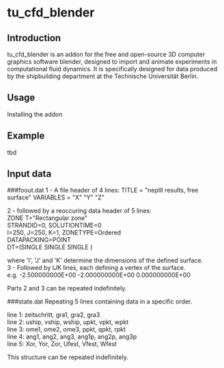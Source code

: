 tu_cfd_blender
==============

Introduction
------------
tu_cfd_blender is an addon for the free and open-source 3D computer graphics software blender, designed to import and
animate experiments in computational fluid dynamics.
It is specifically designed for data produced by the shipbuilding department at the Technische Universität Berlin.



Usage
-----
Installing the addon



Example
-------
tbd



Input data
----------
###foout.dat
1 - A file header of 4 lines:
TITLE     = "nepIII results, free surface"
VARIABLES = "X"
"Y"
"Z"

2 - followed by a reoccuring data header of 5 lines:  
ZONE T="Rectangular zone"  
 STRANDID=0, SOLUTIONTIME=0  
 I=250, J=250, K=1, ZONETYPE=Ordered  
 DATAPACKING=POINT  
 DT=(SINGLE SINGLE SINGLE )

where 'I', 'J' and 'K' determine the dimensions of the defined surface.  
3 - Followed by I*J*K lines, each defining a vertex of the surface.  
e.g. -2.500000000E+00 -2.000000000E+00 0.000000000E+00

Parts 2 and 3 can be repeated indefinitely.

###state.dat
Repeating 5 lines containing data in a specific order.

line 1: zeitschritt, gra1, gra2, gra3  
line 2: uship, vship, wship, upkt, vpkt, wpkt  
line 3: ome1, ome2, ome3, ppkt, qpkt, rpkt  
line 4: ang1, ang2, ang3, ang1p, ang2p, ang3p  
line 5: Xor, Yor, Zor, Ufest, Vfest, Wfest  

This structure can be repeated indefinitely.
